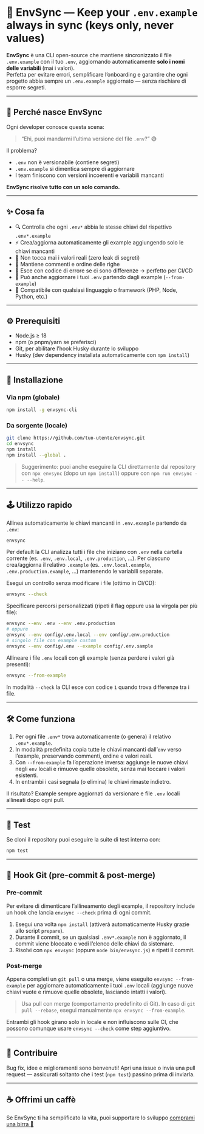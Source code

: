 # 🧩 EnvSync — Keep your `.env.example` always in sync (keys only, never values)

**EnvSync** è una CLI open-source che mantiene sincronizzato il file `.env.example` con il tuo `.env`, aggiornando automaticamente **solo i nomi delle variabili** (mai i valori).  
Perfetta per evitare errori, semplificare l’onboarding e garantire che ogni progetto abbia sempre un `.env.example` aggiornato — senza rischiare di esporre segreti.

---

## 🚀 Perché nasce EnvSync

Ogni developer conosce questa scena:
> “Ehi, puoi mandarmi l’ultima versione del file `.env`?” 😅  

Il problema?  
- `.env` non è versionabile (contiene segreti)  
- `.env.example` si dimentica sempre di aggiornare  
- I team finiscono con versioni incoerenti e variabili mancanti  

**EnvSync risolve tutto con un solo comando.**

---

## ✨ Cosa fa

- 🔍 Controlla che ogni `.env*` abbia le stesse chiavi del rispettivo `.env*.example`  
- ⚡️ Crea/aggiorna automaticamente gli example aggiungendo solo le chiavi mancanti  
- 🛑 Non tocca mai i valori reali (zero leak di segreti)  
- 💬 Mantiene commenti e ordine delle righe  
- 🧠 Esce con codice di errore se ci sono differenze → perfetto per CI/CD  
- 🔁 Può anche aggiornare i tuoi `.env` partendo dagli example (`--from-example`)  
- 🧩 Compatibile con qualsiasi linguaggio o framework (PHP, Node, Python, etc.)

---

## ⚙️ Prerequisiti

- Node.js ≥ 18
- npm (o pnpm/yarn se preferisci)
- Git, per abilitare l’hook Husky durante lo sviluppo
- Husky (dev dependency installata automaticamente con `npm install`)

---

## 🧰 Installazione

### Via npm (globale)
```bash
npm install -g envsync-cli
```

### Da sorgente (locale)
```bash
git clone https://github.com/tuo-utente/envsync.git
cd envsync
npm install
npm install --global .
```

> Suggerimento: puoi anche eseguire la CLI direttamente dal repository con `npx envsync` (dopo un `npm install`) oppure con `npm run envsync -- --help`.

---

## 🕹️ Utilizzo rapido

Allinea automaticamente le chiavi mancanti in `.env.example` partendo da `.env`:
```bash
envsync
```

Per default la CLI analizza tutti i file che iniziano con `.env` nella cartella corrente (es. `.env`, `.env.local`, `.env.production`, …).
Per ciascuno crea/aggiorna il relativo `.example` (es. `.env.local.example`, `.env.production.example`, …) mantenendo le variabili separate.

Esegui un controllo senza modificare i file (ottimo in CI/CD):
```bash
envsync --check
```

Specificare percorsi personalizzati (ripeti il flag oppure usa la virgola per più file):
```bash
envsync --env .env --env .env.production
# oppure
envsync --env config/.env.local --env config/.env.production
# singolo file con example custom
envsync --env config/.env --example config/.env.sample
```

Allineare i file `.env` locali con gli example (senza perdere i valori già presenti):
```bash
envsync --from-example
```

In modalità `--check` la CLI esce con codice `1` quando trova differenze tra i file.

---

## 🛠️ Come funziona

1. Per ogni file `.env*` trova automaticamente (o genera) il relativo `.env*.example`.
2. In modalità predefinita copia tutte le chiavi mancanti dall’`env` verso l’example, preservando commenti, ordine e valori reali.
3. Con `--from-example` fa l’operazione inversa: aggiunge le nuove chiavi negli `env` locali e rimuove quelle obsolete, senza mai toccare i valori esistenti.
4. In entrambi i casi segnala (o elimina) le chiavi rimaste indietro.

Il risultato? Example sempre aggiornati da versionare e file `.env` locali allineati dopo ogni pull.

---

## 🧪 Test

Se cloni il repository puoi eseguire la suite di test interna con:
```bash
npm test
```

---

## 🔐 Hook Git (pre-commit & post-merge)

### Pre-commit
Per evitare di dimenticare l’allineamento degli example, il repository include un hook che lancia `envsync --check` prima di ogni commit.

1. Esegui una volta `npm install` (attiverà automaticamente Husky grazie allo script `prepare`).
2. Durante il commit, se un qualsiasi `.env*.example` non è aggiornato, il commit viene bloccato e vedi l’elenco delle chiavi da sistemare.
3. Risolvi con `npx envsync` (oppure `node bin/envsync.js`) e ripeti il commit.

### Post-merge
Appena completi un `git pull` o una merge, viene eseguito `envsync --from-example` per aggiornare automaticamente i tuoi `.env` locali (aggiunge nuove chiavi vuote e rimuove quelle obsolete, lasciando intatti i valori).

> Usa pull con merge (comportamento predefinito di Git). In caso di `git pull --rebase`, esegui manualmente `npx envsync --from-example`.

Entrambi gli hook girano solo in locale e non influiscono sulle CI, che possono comunque usare `envsync --check` come step aggiuntivo.

---

## 🤝 Contribuire

Bug fix, idee e miglioramenti sono benvenuti! Apri una issue o invia una pull request — assicurati soltanto che i test (`npm test`) passino prima di inviarla.

---

## ☕ Offrimi un caffè

Se EnvSync ti ha semplificato la vita, puoi supportare lo sviluppo [comprami una birra 🍺](https://buymeacoffee.com/passasooz)
